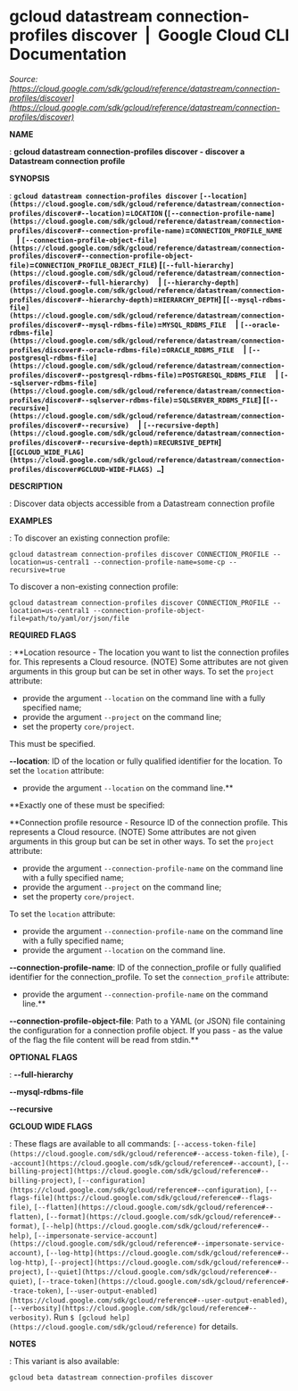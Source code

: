 # gcloud datastream connection-profiles discover  |  Google Cloud CLI Documentation

*Source: [https://cloud.google.com/sdk/gcloud/reference/datastream/connection-profiles/discover](https://cloud.google.com/sdk/gcloud/reference/datastream/connection-profiles/discover)*

**NAME**

: **gcloud datastream connection-profiles discover - discover a Datastream connection profile**

**SYNOPSIS**

: **`gcloud datastream connection-profiles discover` `[--location](https://cloud.google.com/sdk/gcloud/reference/datastream/connection-profiles/discover#--location)`=`LOCATION` (`[--connection-profile-name](https://cloud.google.com/sdk/gcloud/reference/datastream/connection-profiles/discover#--connection-profile-name)`=`CONNECTION_PROFILE_NAME`     | `[--connection-profile-object-file](https://cloud.google.com/sdk/gcloud/reference/datastream/connection-profiles/discover#--connection-profile-object-file)`=`CONNECTION_PROFILE_OBJECT_FILE`) [`[--full-hierarchy](https://cloud.google.com/sdk/gcloud/reference/datastream/connection-profiles/discover#--full-hierarchy)`     | `[--hierarchy-depth](https://cloud.google.com/sdk/gcloud/reference/datastream/connection-profiles/discover#--hierarchy-depth)`=`HIERARCHY_DEPTH`] [`[--mysql-rdbms-file](https://cloud.google.com/sdk/gcloud/reference/datastream/connection-profiles/discover#--mysql-rdbms-file)`=`MYSQL_RDBMS_FILE`     | `[--oracle-rdbms-file](https://cloud.google.com/sdk/gcloud/reference/datastream/connection-profiles/discover#--oracle-rdbms-file)`=`ORACLE_RDBMS_FILE`     | `[--postgresql-rdbms-file](https://cloud.google.com/sdk/gcloud/reference/datastream/connection-profiles/discover#--postgresql-rdbms-file)`=`POSTGRESQL_RDBMS_FILE`     | `[--sqlserver-rdbms-file](https://cloud.google.com/sdk/gcloud/reference/datastream/connection-profiles/discover#--sqlserver-rdbms-file)`=`SQLSERVER_RDBMS_FILE`] [`[--recursive](https://cloud.google.com/sdk/gcloud/reference/datastream/connection-profiles/discover#--recursive)`     | `[--recursive-depth](https://cloud.google.com/sdk/gcloud/reference/datastream/connection-profiles/discover#--recursive-depth)`=`RECURSIVE_DEPTH`] [`[GCLOUD_WIDE_FLAG](https://cloud.google.com/sdk/gcloud/reference/datastream/connection-profiles/discover#GCLOUD-WIDE-FLAGS) …`]**

**DESCRIPTION**

: Discover data objects accessible from a Datastream connection profile

**EXAMPLES**

: To discover an existing connection profile:

```
gcloud datastream connection-profiles discover CONNECTION_PROFILE --location=us-central1 --connection-profile-name=some-cp --recursive=true
```

To discover a non-existing connection profile:

```
gcloud datastream connection-profiles discover CONNECTION_PROFILE --location=us-central1 --connection-profile-object-file=path/to/yaml/or/json/file
```

**REQUIRED FLAGS**

: **Location resource - The location you want to list the connection profiles for.
This represents a Cloud resource. (NOTE) Some attributes are not given arguments
in this group but can be set in other ways.
To set the `project` attribute:

- provide the argument `--location` on the command line with a fully
specified name;
- provide the argument `--project` on the command line;
- set the property `core/project`.

This must be specified.

**--location**:
ID of the location or fully qualified identifier for the location.
To set the `location` attribute:

- provide the argument `--location` on the command line.**

**Exactly one of these must be specified:

**Connection profile resource - Resource ID of the connection profile. This
represents a Cloud resource. (NOTE) Some attributes are not given arguments in
this group but can be set in other ways.
To set the `project` attribute:

- provide the argument `--connection-profile-name` on the command line
with a fully specified name;
- provide the argument `--project` on the command line;
- set the property `core/project`.

To set the `location` attribute:

- provide the argument `--connection-profile-name` on the command line
with a fully specified name;
- provide the argument `--location` on the command line.

**--connection-profile-name**:
ID of the connection_profile or fully qualified identifier for the
connection_profile.
To set the `connection_profile` attribute:

- provide the argument `--connection-profile-name` on the command line.**

**--connection-profile-object-file**:
Path to a YAML (or JSON) file containing the configuration for a connection
profile object. If you pass - as the value of the flag the file content will be
read from stdin.**

**OPTIONAL FLAGS**

: **--full-hierarchy**

**--mysql-rdbms-file**

**--recursive**

**GCLOUD WIDE FLAGS**

: These flags are available to all commands: `[--access-token-file](https://cloud.google.com/sdk/gcloud/reference#--access-token-file)`,
`[--account](https://cloud.google.com/sdk/gcloud/reference#--account)`, `[--billing-project](https://cloud.google.com/sdk/gcloud/reference#--billing-project)`,
`[--configuration](https://cloud.google.com/sdk/gcloud/reference#--configuration)`,
`[--flags-file](https://cloud.google.com/sdk/gcloud/reference#--flags-file)`,
`[--flatten](https://cloud.google.com/sdk/gcloud/reference#--flatten)`, `[--format](https://cloud.google.com/sdk/gcloud/reference#--format)`, `[--help](https://cloud.google.com/sdk/gcloud/reference#--help)`, `[--impersonate-service-account](https://cloud.google.com/sdk/gcloud/reference#--impersonate-service-account)`,
`[--log-http](https://cloud.google.com/sdk/gcloud/reference#--log-http)`,
`[--project](https://cloud.google.com/sdk/gcloud/reference#--project)`, `[--quiet](https://cloud.google.com/sdk/gcloud/reference#--quiet)`, `[--trace-token](https://cloud.google.com/sdk/gcloud/reference#--trace-token)`, `[--user-output-enabled](https://cloud.google.com/sdk/gcloud/reference#--user-output-enabled)`,
`[--verbosity](https://cloud.google.com/sdk/gcloud/reference#--verbosity)`.
Run `$ [gcloud help](https://cloud.google.com/sdk/gcloud/reference)` for details.

**NOTES**

: This variant is also available:

```
gcloud beta datastream connection-profiles discover
```